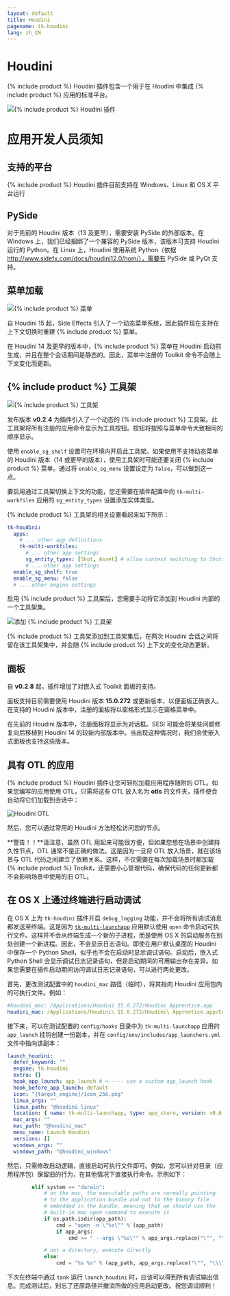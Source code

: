 ```yaml
---
layout: default
title: Houdini
pagename: tk-houdini
lang: zh_CN
---
```


# Houdini

{% include product %} Houdini 插件包含一个用于在 Houdini 中集成 {% include product %} 应用的标准平台。

![{% include product %} Houdini 插件](../images/engines/houdini_engine.png)

# 应用开发人员须知

## 支持的平台

{% include product %} Houdini 插件目前支持在 Windows、Linux 和 OS X 平台运行

## PySide

对于先前的 Houdini 版本（13 及更早），需要安装 PySide 的外部版本。在 Windows 上，我们已经捆绑了一个兼容的 PySide 版本，该版本可支持 Houdini 运行的 Python。在 Linux 上，Houdini 使用系统 Python（依据 http://www.sidefx.com/docs/houdini12.0/hom/），需要有 PySide 或 PyQt 支持。

## 菜单加载

![{% include product %} 菜单](../images/engines/houdini_menu.png)

自 Houdini 15 起，Side Effects 引入了一个动态菜单系统，因此插件现在支持在上下文切换时重建 {% include product %} 菜单。

在 Houdini 14 及更早的版本中，{% include product %} 菜单在 Houdini 启动前生成，并且在整个会话期间是静态的。因此，菜单中注册的 Toolkit 命令不会随上下文变化而更新。

## {% include product %} 工具架

![{% include product %} 工具架](../images/engines/houdini_shelf.png)

发布版本 **v0.2.4** 为插件引入了一个动态的 {% include product %} 工具架。此工具架将所有注册的应用命令显示为工具按钮。按钮将按照与菜单命令大致相同的顺序显示。

使用 `enable_sg_shelf` 设置可在环境内开启此工具架。如果使用不支持动态菜单的 Houdini 版本（14 或更早的版本），使用工具架时可能还要关闭 {% include product %} 菜单。通过将 `enable_sg_menu` 设置设定为 `false`，可以做到这一点。

要启用通过工具架切换上下文的功能，您还需要在插件配置中向 `tk-multi-workfiles` 应用的 `sg_entity_types` 设置添加实体类型。

{% include product %} 工具架的相关设置看起来如下所示：

```yaml
tk-houdini:
  apps:
    # ... other app definitions
    tk-multi-workfiles:
      # ... other app settings
      sg_entity_types: [Shot, Asset] # allow context switching to Shots or Assets
      # ... other app settings
  enable_sg_shelf: true
  enable_sg_menu: false
  # ... other engine settings
```

启用 {% include product %} 工具架后，您需要手动将它添加到 Houdini 内部的一个工具架集。

![添加 {% include product %} 工具架](../images/engines/add_shelf.png)

{% include product %} 工具架添加到工具架集后，在两次 Houdini 会话之间将留在该工具架集中，并会随 {% include product %} 上下文的变化动态更新。

## 面板

自 **v0.2.8** 起，插件增加了对嵌入式 Toolkit 面板的支持。

面板支持目前需要使用 Houdini 版本 **15.0.272** 或更新版本，以便面板正确嵌入。在支持的 Houdini 版本中，注册的面板将以窗格形式显示在窗格菜单中。

在先前的 Houdini 版本中，注册面板将显示为对话框。SESI 可能会将某些问题修复向后移植到 Houdini 14 的较新内部版本中。当出现这种情况时，我们会使嵌入式面板也支持这些版本。

## 具有 OTL 的应用

{% include product %} Houdini 插件让您可轻松加载应用程序随附的 OTL。如果您编写的应用使用 OTL，只需将这些 OTL 放入名为 **otls** 的文件夹，插件便会自动将它们加载到会话中：

![Houdini OTL](../images/engines/otls_path.png)

然后，您可以通过常用的 Houdini 方法轻松访问您的节点。

**警告！！**请注意，虽然 OTL 用起来可能很方便，但如果您想在场景中创建持久性节点，OTL 通常不是正确的做法。这是因为一旦将 OTL 放入场景，就在该场景与 OTL 代码之间建立了依赖关系。这样，不仅需要在每次加载场景时都加载 {% include product %} Toolkit，还需要小心管理代码，确保代码的任何更新都不会影响场景中使用的旧 OTL。

## 在 OS X 上通过终端进行启动调试

在 OS X 上为 `tk-houdini` 插件开启 `debug_logging` 功能，并不会将所有调试消息都发送至终端。这是因为 [`tk-multi-launchapp`](https://github.com/shotgunsoftware/tk-multi-launchapp) 应用默认使用 `open` 命令启动可执行文件。这样并不会从终端生成一个新的子进程，而是使用 OS X 的启动服务在别处创建一个新进程。因此，不会显示日志语句。即使在用户默认桌面的 Houdini 中保存一个 Python Shell，似乎也不会在启动时显示调试语句。启动后，嵌入式 Python Shell 会显示调试日志记录语句，但是启动期间的可用输出存在差异。如果您需要在插件启动期间访问调试日志记录语句，可以进行两处更改。

首先，更改测试配置中的 `houdini_mac` 路径（临时），将其指向 Houdini 应用包内的可执行文件。例如：

```yaml
#houdini_mac: /Applications/Houdini 15.0.272/Houdini Apprentice.app
houdini_mac: /Applications/Houdini\ 15.0.272/Houdini\ Apprentice.app/Contents/MacOS/happrentice
```

接下来，可以在测试配置的 `config/hooks` 目录中为 `tk-multi-launchapp` 应用的 `app_launch` 挂钩创建一份副本，并在 `config/env/includes/app_launchers.yml` 文件中指向该副本：

```yaml
launch_houdini:
  defer_keyword: ""
  engine: tk-houdini
  extra: {}
  hook_app_launch: app_launch # <----- use a custom app_launch hook
  hook_before_app_launch: default
  icon: "{target_engine}/icon_256.png"
  linux_args: ""
  linux_path: "@houdini_linux"
  location: { name: tk-multi-launchapp, type: app_store, version: v0.6.6 }
  mac_args: ""
  mac_path: "@houdini_mac"
  menu_name: Launch Houdini
  versions: []
  windows_args: ""
  windows_path: "@houdini_windows"
```

然后，只需修改启动逻辑，直接启动可执行文件即可。例如，您可以针对目录（应用程序包）保留旧的行为，在其他情况下直接执行命令。示例如下：

```python
        elif system == "darwin":
            # on the mac, the executable paths are normally pointing
            # to the application bundle and not to the binary file
            # embedded in the bundle, meaning that we should use the
            # built-in mac open command to execute it
            if os.path.isdir(app_path):
                cmd = "open -n \"%s\"" % (app_path)
                if app_args:
                    cmd += " --args \"%s\"" % app_args.replace("\"", "\\\"")

            # not a directory, execute directly
            else:
                cmd = "%s %s" % (app_path, app_args.replace("\"", "\\\""))
```

下次在终端中通过 `tank` 运行 `launch_houdini` 时，应该可以得到所有调试输出信息。完成测试后，别忘了还原路径并撤消所做的应用启动更改。祝您调试顺利！

